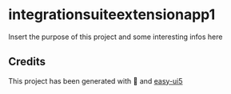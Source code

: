 # integrationsuiteextensionapp1

Insert the purpose of this project and some interesting infos here

## Credits

This project has been generated with 💙 and [easy-ui5](https://github.com/SAP)
